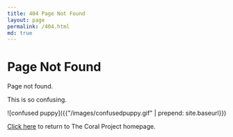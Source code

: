 ```yaml
---
title: 404 Page Not Found
layout: page
permalink: /404.html
md: true
---
```

# Page Not Found

Page not found. 

This is so confusing.

![confused puppy]({{"/images/confusedpuppy.gif" | prepend: site.baseurl}})

[Click here](https://coralproject.net) to return to The Coral Project homepage.

